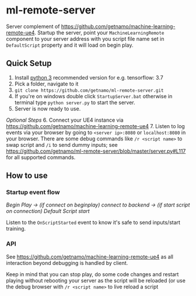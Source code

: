 # ml-remote-server
Server complement of https://github.com/getnamo/machine-learning-remote-ue4.
Startup the server, point your ```MachineLearningRemote``` component to your server address with you script file name set in ```DefaultScript``` property and it will load on begin play.

## Quick Setup

1. Install [python 3](https://www.python.org/downloads/) recommended version for e.g. tensorflow: 3.7
2. Pick a folder, navigate to it
3. ```git clone https://github.com/getnamo/ml-remote-server.git```
4. If you're on windows double click ```StartupServer.bat``` otherwise in terminal type ```python server.py``` to start the server.
5. Server is now ready to use. 

*Optional Steps*
6. Connect your UE4 instance via https://github.com/getnamo/machine-learning-remote-ue4
7. Listen to log events via your browser by going to ```<server ip>:8080``` or ```localhost:8080``` in your browser. There are some debug commands like ```/r <script name>``` to swap script and ```/i``` to send dummy inputs; see https://github.com/getnamo/ml-remote-server/blob/master/server.py#L117 for all supported commands.

## How to use

### Startup event flow

*Begin Play -> (if connect on beginplay) connect to backend -> (if start script on connection) Default Script start*

Listen to the ```OnScriptStarted``` event to know it's safe to send inputs/start training.

### API

See https://github.com/getnamo/machine-learning-remote-ue4 as all interaction beyond debugging is handled by client.

Keep in mind that you can stop play, do some code changes and restart playing without rebooting your server as the script will be reloaded (or use the debug browser with ```/r <script name>``` to live reload a script
